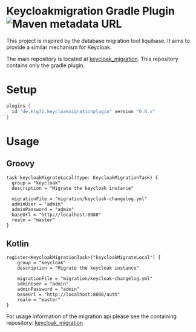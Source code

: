 # Keycloakmigration Gradle Plugin ![Maven metadata URL](https://img.shields.io/maven-metadata/v/https/plugins.gradle.org/m2/de/klg71/keycloakmigrationplugin/maven-metadata.xml.svg?label=gradle)

This project is inspired by the database migration tool liquibase.
It aims to provide a similar mechanism for Keycloak.


The main repository is located at [keycloak_migration](https://github.com/klg71/keycloakmigration). This repository contains only the gradle plugin.

# Setup

```gradle
plugins {
  id "de.klg71.keycloakmigrationplugin" version "0.0.x"
}
```

# Usage
## Groovy

    task keycloakMigrateLocal(type: KeycloakMigrationTask) {
      group = "keycloak"
      description = "Migrate the keycloak instance"

      migrationFile = "migration/keycloak-changelog.yml"
      adminUser = "admin"
      adminPassword = "admin"
      baseUrl = "http://localhost:8080"
      realm = "master"
    }

## Kotlin

    register<KeycloakMigrationTask>("keycloakMigrateLocal") {
        group = "keycloak"
        description = "Migrate the keycloak instance"

        migrationFile = "migration/keycloak-changelog.yml"
        adminUser = "admin"
        adminPassword = "admin"
        baseUrl = "http://localhost:8080/auth"
        realm = "master"
    }
    
For usage information of the migration api please see the containing repository:  [keycloak_migration](https://github.com/klg71/keycloakmigration)

